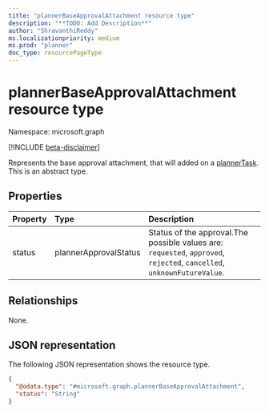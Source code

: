 ```yaml
---
title: "plannerBaseApprovalAttachment resource type"
description: "**TODO: Add Description**"
author: "ShravanthiReddy"
ms.localizationpriority: medium
ms.prod: "planner"
doc_type: resourcePageType
---
```


# plannerBaseApprovalAttachment resource type

Namespace: microsoft.graph

[!INCLUDE [beta-disclaimer](../../includes/beta-disclaimer.md)]

Represents the base approval attachment, that will added on a [plannerTask](plannertask.md).
This is an abstract type.

## Properties
|Property|Type|Description|
|:---|:---|:---|
|status|plannerApprovalStatus|Status of the approval.The possible values are: `requested`, `approved`, `rejected`, `cancelled`, `unknownFutureValue`.|

## Relationships
None.

## JSON representation
The following JSON representation shows the resource type.
<!-- {
  "blockType": "resource",
  "@odata.type": "microsoft.graph.plannerBaseApprovalAttachment"
}
-->
``` json
{
  "@odata.type": "#microsoft.graph.plannerBaseApprovalAttachment",
  "status": "String"
}
```

